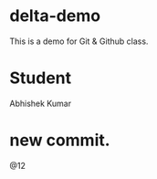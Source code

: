 # delta-demo
This is a demo for Git &amp; Github class.


# Student

Abhishek Kumar
# new commit.

@12
